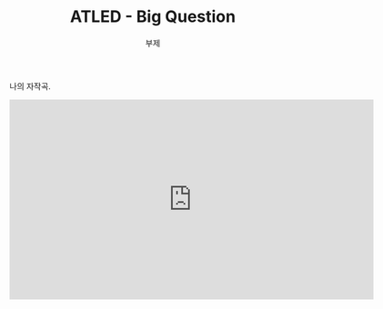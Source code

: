 ﻿---
layout: post
title:  "ATLED - Big Question"
subtitle:   "부제"
categories: music
tags: composition
comments: true

---

나의 자작곡.



<iframe width="640" height="352" src="https://www.youtube.com/embed/mDSE0h-yd-I" title="YouTube video player" frameborder="0" allow="accelerometer; autoplay; clipboard-write; encrypted-media; gyroscope; picture-in-picture" allowfullscreen></iframe>